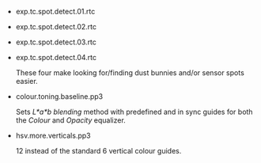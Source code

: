 

- exp.tc.spot.detect.01.rtc
- exp.tc.spot.detect.02.rtc
- exp.tc.spot.detect.03.rtc
- exp.tc.spot.detect.04.rtc

  These four make looking for/finding dust bunnies and/or sensor spots easier.

- colour.toning.baseline.pp3

  Sets *L\*a\*b blending* method with predefined and in sync guides for both the *Colour* and *Opacity* equalizer.

- hsv.more.verticals.pp3

  12 instead of the standard 6 vertical colour guides.

